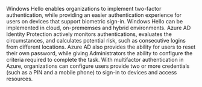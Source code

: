 Windows Hello enables organizations to implement two-factor authentication, while providing an easier authentication experience for users on devices that support biometric sign-in. Windows Hello can be implemented in cloud, on-prememses and hybrid environments. Azure AD Identity Protection actively monitors authentications, evaluates the circumstances, and calculates potential risk, such as consecutive logins from different locations. Azure AD also provides the ability for users to reset their own password, while giving Administrators the ability to configure the criteria required to complete the task. With multifactor authentication in Azure, organizations can configure users provide two or more credentials (such as a PIN and a mobile phone) to sign-in to devices and access resources.
